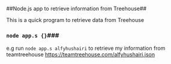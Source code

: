 ##Node.js app to retrieve information from Treehouse##

This is a quick program to retrieve data from Treehouse

### `node app.s {}`###
  e.g run `node app.s alfyhushairi` to retrieve my information from teamtreehouse
  https://teamtreehouse.com/alfyhushairi.json

